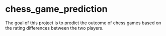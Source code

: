 # chess_game_prediction
The goal of this project is to predict the outcome of chess games based on the rating differences between the two players.
